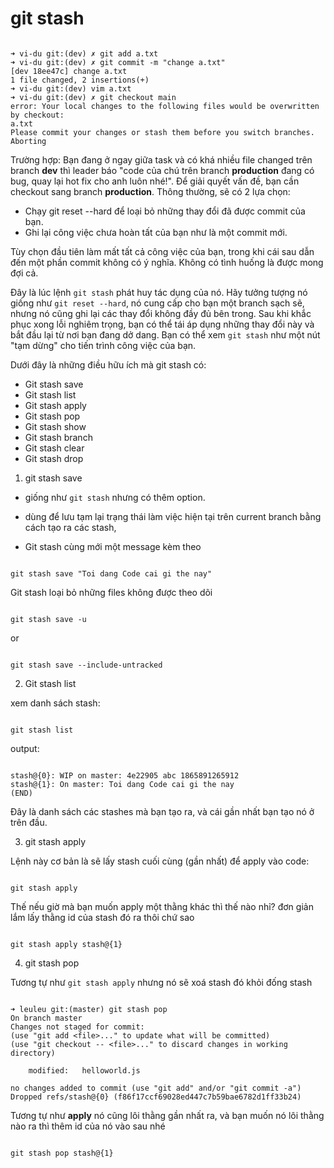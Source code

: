 # git stash

```

➜ vi-du git:(dev) ✗ git add a.txt
➜ vi-du git:(dev) ✗ git commit -m "change a.txt"
[dev 18ee47c] change a.txt
1 file changed, 2 insertions(+)
➜ vi-du git:(dev) vim a.txt
➜ vi-du git:(dev) ✗ git checkout main
error: Your local changes to the following files would be overwritten by checkout:
a.txt
Please commit your changes or stash them before you switch branches.
Aborting

```

Trường hợp: Bạn đang ở ngay giữa task và có khá nhiều file changed trên branch **dev** thì leader báo "code của chú trên branch **production** đang có bug, quay lại hot fix cho anh luôn nhé!". Để giải quyết vấn đề, bạn cần checkout sang branch **production**. Thông thường, sẽ có 2 lựa chọn:

- Chạy git reset --hard để loại bỏ những thay đổi đã được commit của bạn.
- Ghi lại công việc chưa hoàn tất của bạn như là một commit mới.

Tùy chọn đầu tiên làm mất tất cả công việc của bạn, trong khi cái sau dẫn đến một phần commit không có ý nghĩa. Không có tình huống là được mong đợi cả.

Đây là lúc lệnh `git stash` phát huy tác dụng của nó. Hãy tưởng tượng nó giống như `git reset --hard`, nó cung cấp cho bạn một branch sạch sẽ, nhưng nó cũng ghi lại các thay đổi không đầy đủ bên trong. Sau khi khắc phục xong lỗi nghiêm trọng, bạn có thể tái áp dụng những thay đổi này và bắt đầu lại từ nơi bạn đang dở dang. Bạn có thể xem `git stash` như một nút "tạm dừng" cho tiến trình công việc của bạn.

Dưới đây là những điều hữu ích mà git stash có:

- Git stash save
- Git stash list
- Git stash apply
- Git stash pop
- Git stash show
- Git stash branch <name>
- Git stash clear
- Git stash drop

1. git stash save

- giống như `git stash` nhưng có thêm option.
- dùng để lưu tạm lại trạng thái làm việc hiện tại trên current branch bằng cách tạo ra các stash,

- Git stash cùng mới một message kèm theo

```

git stash save "Toi dang Code cai gi the nay"

```

Git stash loại bỏ những files không được theo dõi

```

git stash save -u

```

or

```

git stash save --include-untracked

```

2. Git stash list

xem danh sách stash:

```

git stash list

```

output:

```

stash@{0}: WIP on master: 4e22905 abc 1865891265912
stash@{1}: On master: Toi dang Code cai gi the nay
(END)

```

Đây là danh sách các stashes mà bạn tạo ra, và cái gần nhất bạn tạo nó ở trên đầu.

3. git stash apply

Lệnh này cơ bản là sẽ lấy stash cuối cùng (gần nhất) để apply vào code:

```

git stash apply

```

Thế nếu giờ mà bạn muốn apply một thằng khác thì thế nào nhỉ? đơn giản lắm lấy thằng id của stash đó ra thôi chứ sao

```

git stash apply stash@{1}

```

4. git stash pop

Tương tự như `git stash apply` nhưng nó sẽ xoá stash đó khỏi đống stash

```

➜ leuleu git:(master) git stash pop
On branch master
Changes not staged for commit:
(use "git add <file>..." to update what will be committed)
(use "git checkout -- <file>..." to discard changes in working directory)

    modified:   helloworld.js

no changes added to commit (use "git add" and/or "git commit -a")
Dropped refs/stash@{0} (f86f17ccf69028ed447c7b59bae6782d1ff33b24)

```

Tương tự như **apply** nó cũng lôi thằng gần nhất ra, và bạn muốn nó lôi thằng nào ra thì thêm id của nó vào sau nhé

```

git stash pop stash@{1}

```
